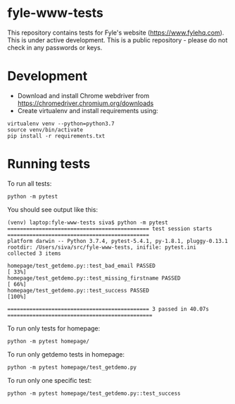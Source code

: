 # fyle-www-tests

This repository contains tests for Fyle's website (https://www.fylehq.com). This is under active development.
This is a public repository - please do not check in any passwords or keys.

# Development

* Download and install Chrome webdriver from https://chromedriver.chromium.org/downloads
* Create virtualenv and install requirements using:

```
virtualenv venv --python=python3.7
source venv/bin/activate
pip install -r requirements.txt
```

# Running tests

To run all tests:

```
python -m pytest
```

You should see output like this:

```
(venv) laptop:fyle-www-tests siva$ python -m pytest
============================================= test session starts =============================================
platform darwin -- Python 3.7.4, pytest-5.4.1, py-1.8.1, pluggy-0.13.1
rootdir: /Users/siva/src/fyle-www-tests, inifile: pytest.ini
collected 3 items                                                                                             

homepage/test_getdemo.py::test_bad_email PASSED                                                         [ 33%]
homepage/test_getdemo.py::test_missing_firstname PASSED                                                 [ 66%]
homepage/test_getdemo.py::test_success PASSED                                                           [100%]

============================================= 3 passed in 40.07s ==============================================
```


To run only tests for homepage:

```
python -m pytest homepage/
```

To run only getdemo tests in homepage:

```
python -m pytest homepage/test_getdemo.py
```

To run only one specific test:

```    
python -m pytest homepage/test_getdemo.py::test_success
```